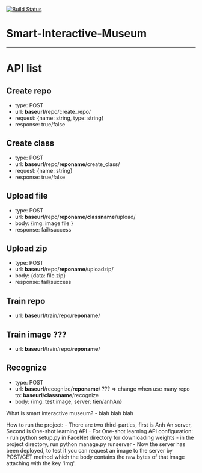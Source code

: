 [![Build Status](https://travis-ci.com/chequochuu/Smart-Interactive-Museum.svg?token=zqCLPftiBUBoP2cktddN&branch=server)](https://travis-ci.com/chequochuu/Smart-Interactive-Museum)
# Smart-Interactive-Museum
-------------------------

# API list

## Create repo

- type: POST
- url: **baseurl**/repo/create_repo/
- request: {name: string, type: string}
- response: true/false

## Create class

- type: POST
- url: **baseurl**/repo/**reponame**/create_class/
- request: {name: string}
- response: true/false

## Upload file

- type: POST
- url: **baseurl**/repo/**reponame**/**classname**/upload/
- body: {img: image file }
- response: fail/success

## Upload zip

- type: POST
- url: **baseurl**/repo/**reponame**/uploadzip/
- body: {data: file.zip}
- response: fail/success

## Train repo

- url: **baseurl**/train/repo/**reponame**/

## Train image ???

- url: **baseurl**/train/repo/**reponame**/

## Recognize

- type: POST
- url: **baseurl**/recognize/**reponame**/      ??? => change when use many repo to: **baseurl**/**classname**/recognize
- body: {img: test image, server: tien/anhAn}


What is smart interactive museum?
    - blah blah blah

How to run the project:
    - There are two third-parties, first is Anh An server, Second is One-shot learning API
    - For One-shot learning API configuration:
        - run python setup.py in FaceNet directory for downloading weights
        - in the project directory, run python manage.py runserver
        - Now the server has been deployed, to test it you can request an image to the server by POST/GET method which the body contains the raw bytes of that image attaching with the key 'img'.

